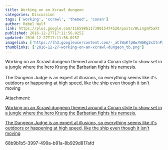 ```yaml
---
title: Working on an Xcrawl dungeon
categories: Discussion
tags: ['working', 'xcrawl', 'themed', 'conan']
author: Rebel Wulf
link: https://plus.google.com/116598611739015474520/posts/WLingmP5aXt
published: 2016-12-27T17:11:56.025Z
updated: 2016-12-27T17:11:56.025Z
imagelink: ['https://lh3.googleusercontent.com/-_aClWoKfpWw/WGKg2xItnPI/AAAAAAAAU3E/kPXnJx4yJlAa18CespyikO3qFV41hqk7QCJoC/w2448-h3264/68b9b1b5-3997-499a-b91a-8b929d817afd']
thumblinks: ['2016-12-27-working-on-an-xcrawl-dungeon_tb.png']
---
```


Working on an Xcrawl dungeon themed around a Conan style to show set in a jungle where the hero Krung the Barbarian fights his nemesis.<br /><br />The Dungeon Judge is an expert at illusions, so everything seems like it&#39;s outdoors or happening at high speed, like the ship even though it isn&#39;t moving


Attachment:

<a href='https://plus.google.com/photos/116598611739015474520/albums/6368829689206713009/6368829685818563826?sqi=100084733231320276299&sqsi=495ab0e7-7352-40c7-9718-677d19c9273e'>Working on an Xcrawl dungeon themed around a Conan style to show set in a jungle where the hero Krung the Barbarian fights his nemesis.

The Dungeon Judge is an expert at illusions, so everything seems like it's outdoors or happening at high speed, like the ship even though it isn't moving</a>


68b9b1b5-3997-499a-b91a-8b929d817afd